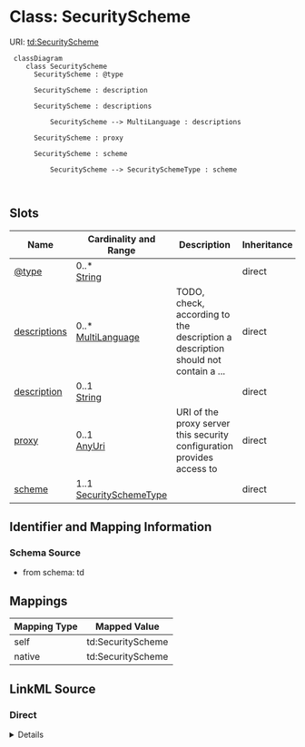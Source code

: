 

# Class: SecurityScheme



URI: [td:SecurityScheme](https://www.w3.org/2019/wot/td#SecurityScheme)




```mermaid
 classDiagram
    class SecurityScheme
      SecurityScheme : @type
        
      SecurityScheme : description
        
      SecurityScheme : descriptions
        
          SecurityScheme --> MultiLanguage : descriptions
        
      SecurityScheme : proxy
        
      SecurityScheme : scheme
        
          SecurityScheme --> SecuritySchemeType : scheme
        
      
```




<!-- no inheritance hierarchy -->


## Slots

| Name | Cardinality and Range | Description | Inheritance |
| ---  | --- | --- | --- |
| [@type](@type.md) | 0..* <br/> [String](String.md) |  | direct |
| [descriptions](descriptions.md) | 0..* <br/> [MultiLanguage](MultiLanguage.md) | TODO, check, according to the description a description should not contain a ... | direct |
| [description](description.md) | 0..1 <br/> [String](String.md) |  | direct |
| [proxy](proxy.md) | 0..1 <br/> [AnyUri](AnyUri.md) | URI of the proxy server this security configuration provides access to | direct |
| [scheme](scheme.md) | 1..1 <br/> [SecuritySchemeType](SecuritySchemeType.md) |  | direct |









## Identifier and Mapping Information







### Schema Source


* from schema: td





## Mappings

| Mapping Type | Mapped Value |
| ---  | ---  |
| self | td:SecurityScheme |
| native | td:SecurityScheme |





## LinkML Source

<!-- TODO: investigate https://stackoverflow.com/questions/37606292/how-to-create-tabbed-code-blocks-in-mkdocs-or-sphinx -->

### Direct

<details>
```yaml
name: SecurityScheme
from_schema: td
slots:
- '@type'
- descriptions
attributes:
  description:
    name: description
    from_schema: td
    domain_of:
    - SecurityScheme
    - DataSchema
    - InteractionAffordance
    - Thing
  proxy:
    name: proxy
    description: URI of the proxy server this security configuration provides access
      to. If not given, the corresponding security configuration is for the endpoint.
    from_schema: td
    rank: 1000
    domain_of:
    - SecurityScheme
    range: anyUri
  scheme:
    name: scheme
    from_schema: td
    rank: 1000
    domain_of:
    - SecurityScheme
    range: SecuritySchemeType
    required: true

```
</details>

### Induced

<details>
```yaml
name: SecurityScheme
from_schema: td
attributes:
  description:
    name: description
    from_schema: td
    alias: description
    owner: SecurityScheme
    domain_of:
    - SecurityScheme
    - DataSchema
    - InteractionAffordance
    - Thing
    range: string
  proxy:
    name: proxy
    description: URI of the proxy server this security configuration provides access
      to. If not given, the corresponding security configuration is for the endpoint.
    from_schema: td
    rank: 1000
    alias: proxy
    owner: SecurityScheme
    domain_of:
    - SecurityScheme
    range: anyUri
  scheme:
    name: scheme
    from_schema: td
    rank: 1000
    alias: scheme
    owner: SecurityScheme
    domain_of:
    - SecurityScheme
    range: SecuritySchemeType
    required: true
  '@type':
    name: '@type'
    from_schema: td
    rank: 1000
    multivalued: true
    alias: '@type'
    owner: SecurityScheme
    domain_of:
    - SecurityScheme
    - Thing
    range: string
  descriptions:
    name: descriptions
    description: TODO, check, according to the description a description should not
      contain a lang tag.
    from_schema: td
    rank: 1000
    multivalued: true
    alias: descriptions
    owner: SecurityScheme
    domain_of:
    - SecurityScheme
    - InteractionAffordance
    - Thing
    range: MultiLanguage
    inlined: true

```
</details>